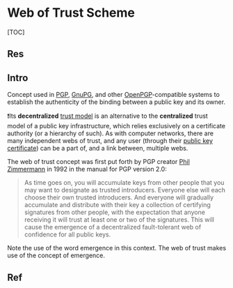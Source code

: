 # Web of Trust Scheme

[TOC]



## Res


## Intro
Concept used in [PGP](https://en.wikipedia.org/wiki/Pretty_Good_Privacy "Pretty Good Privacy"), [GnuPG](https://en.wikipedia.org/wiki/GNU_Privacy_Guard "GNU Privacy Guard"), and other [OpenPGP](https://en.wikipedia.org/wiki/OpenPGP "OpenPGP")-compatible systems to establish the authenticity of the binding between a public key and its owner. 

❗Its **decentralized** [trust model](https://en.wikipedia.org/wiki/Trust_metric#Formal_metrics "Trust metric") is an alternative to the **centralized** trust model of a public key infrastructure, which relies exclusively on a certificate authority (or a hierarchy of such). As with computer networks, there are many independent webs of trust, and any user (through their [public key certificate](https://en.wikipedia.org/wiki/Public_key_certificate "Public key certificate")) can be a part of, and a link between, multiple webs.

The web of trust concept was first put forth by PGP creator [Phil Zimmermann](https://en.wikipedia.org/wiki/Phil_Zimmermann "Phil Zimmermann") in 1992 in the manual for PGP version 2.0:

> As time goes on, you will accumulate keys from other people that you may want to designate as trusted introducers. Everyone else will each choose their own trusted introducers. And everyone will gradually accumulate and distribute with their key a collection of certifying signatures from other people, with the expectation that anyone receiving it will trust at least one or two of the signatures. This will cause the emergence of a decentralized fault-tolerant web of confidence for all public keys.

Note the use of the word emergence in this context. The web of trust makes use of the concept of emergence.



## Ref
[Web of Trust Scheme | Wikipedia]: https://en.wikipedia.org/wiki/Web_of_trust


